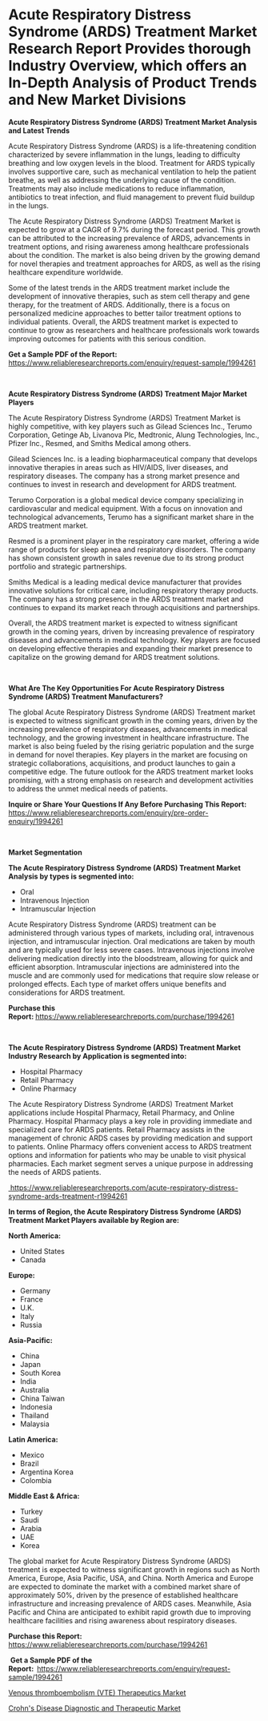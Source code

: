 <p><h1>Acute Respiratory Distress Syndrome (ARDS) Treatment Market Research Report Provides thorough Industry Overview, which offers an In-Depth Analysis of Product Trends and New Market Divisions</h1></p><p><strong>Acute Respiratory Distress Syndrome (ARDS) Treatment Market Analysis and Latest Trends</strong></p>
<p><p>Acute Respiratory Distress Syndrome (ARDS) is a life-threatening condition characterized by severe inflammation in the lungs, leading to difficulty breathing and low oxygen levels in the blood. Treatment for ARDS typically involves supportive care, such as mechanical ventilation to help the patient breathe, as well as addressing the underlying cause of the condition. Treatments may also include medications to reduce inflammation, antibiotics to treat infection, and fluid management to prevent fluid buildup in the lungs.</p><p>The Acute Respiratory Distress Syndrome (ARDS) Treatment Market is expected to grow at a CAGR of 9.7% during the forecast period. This growth can be attributed to the increasing prevalence of ARDS, advancements in treatment options, and rising awareness among healthcare professionals about the condition. The market is also being driven by the growing demand for novel therapies and treatment approaches for ARDS, as well as the rising healthcare expenditure worldwide.</p><p>Some of the latest trends in the ARDS treatment market include the development of innovative therapies, such as stem cell therapy and gene therapy, for the treatment of ARDS. Additionally, there is a focus on personalized medicine approaches to better tailor treatment options to individual patients. Overall, the ARDS treatment market is expected to continue to grow as researchers and healthcare professionals work towards improving outcomes for patients with this serious condition.</p></p>
<p><strong>Get a Sample PDF of the Report:&nbsp;</strong> <a href="https://www.reliableresearchreports.com/enquiry/request-sample/1994261">https://www.reliableresearchreports.com/enquiry/request-sample/1994261</a></p>
<p>&nbsp;</p>
<p><strong>Acute Respiratory Distress Syndrome (ARDS) Treatment Major Market Players</strong></p>
<p><p>The Acute Respiratory Distress Syndrome (ARDS) Treatment Market is highly competitive, with key players such as Gilead Sciences Inc., Terumo Corporation, Getinge Ab, Livanova Plc, Medtronic, Alung Technologies, Inc., Pfizer Inc., Resmed, and Smiths Medical among others.</p><p>Gilead Sciences Inc. is a leading biopharmaceutical company that develops innovative therapies in areas such as HIV/AIDS, liver diseases, and respiratory diseases. The company has a strong market presence and continues to invest in research and development for ARDS treatment.</p><p>Terumo Corporation is a global medical device company specializing in cardiovascular and medical equipment. With a focus on innovation and technological advancements, Terumo has a significant market share in the ARDS treatment market.</p><p>Resmed is a prominent player in the respiratory care market, offering a wide range of products for sleep apnea and respiratory disorders. The company has shown consistent growth in sales revenue due to its strong product portfolio and strategic partnerships.</p><p>Smiths Medical is a leading medical device manufacturer that provides innovative solutions for critical care, including respiratory therapy products. The company has a strong presence in the ARDS treatment market and continues to expand its market reach through acquisitions and partnerships.</p><p>Overall, the ARDS treatment market is expected to witness significant growth in the coming years, driven by increasing prevalence of respiratory diseases and advancements in medical technology. Key players are focused on developing effective therapies and expanding their market presence to capitalize on the growing demand for ARDS treatment solutions.</p></p>
<p>&nbsp;</p>
<p><strong>What Are The Key Opportunities For Acute Respiratory Distress Syndrome (ARDS) Treatment Manufacturers?</strong></p>
<p><p>The global Acute Respiratory Distress Syndrome (ARDS) Treatment market is expected to witness significant growth in the coming years, driven by the increasing prevalence of respiratory diseases, advancements in medical technology, and the growing investment in healthcare infrastructure. The market is also being fueled by the rising geriatric population and the surge in demand for novel therapies. Key players in the market are focusing on strategic collaborations, acquisitions, and product launches to gain a competitive edge. The future outlook for the ARDS treatment market looks promising, with a strong emphasis on research and development activities to address the unmet medical needs of patients.</p></p>
<p><strong>Inquire or Share Your Questions If Any Before Purchasing This Report:</strong> <a href="https://www.reliableresearchreports.com/enquiry/pre-order-enquiry/1994261">https://www.reliableresearchreports.com/enquiry/pre-order-enquiry/1994261</a></p>
<p>&nbsp;</p>
<p><strong>Market Segmentation</strong></p>
<p><strong>The Acute Respiratory Distress Syndrome (ARDS) Treatment Market Analysis by types is segmented into:</strong></p>
<p><ul><li>Oral</li><li>Intravenous Injection</li><li>Intramuscular Injection</li></ul></p>
<p><p>Acute Respiratory Distress Syndrome (ARDS) treatment can be administered through various types of markets, including oral, intravenous injection, and intramuscular injection. Oral medications are taken by mouth and are typically used for less severe cases. Intravenous injections involve delivering medication directly into the bloodstream, allowing for quick and efficient absorption. Intramuscular injections are administered into the muscle and are commonly used for medications that require slow release or prolonged effects. Each type of market offers unique benefits and considerations for ARDS treatment.</p></p>
<p><strong>Purchase this Report:&nbsp;</strong><a href="https://www.reliableresearchreports.com/purchase/1994261">https://www.reliableresearchreports.com/purchase/1994261</a></p>
<p>&nbsp;</p>
<p><strong>The Acute Respiratory Distress Syndrome (ARDS) Treatment Market Industry Research by Application is segmented into:</strong></p>
<p><ul><li>Hospital Pharmacy</li><li>Retail Pharmacy</li><li>Online Pharmacy</li></ul></p>
<p><p>The Acute Respiratory Distress Syndrome (ARDS) Treatment Market applications include Hospital Pharmacy, Retail Pharmacy, and Online Pharmacy. Hospital Pharmacy plays a key role in providing immediate and specialized care for ARDS patients. Retail Pharmacy assists in the management of chronic ARDS cases by providing medication and support to patients. Online Pharmacy offers convenient access to ARDS treatment options and information for patients who may be unable to visit physical pharmacies. Each market segment serves a unique purpose in addressing the needs of ARDS patients.</p></p>
<p><a href="https://www.reliableresearchreports.com/acute-respiratory-distress-syndrome-ards-treatment-r1994261">&nbsp;https://www.reliableresearchreports.com/acute-respiratory-distress-syndrome-ards-treatment-r1994261</a></p>
<p><strong>In terms of Region, the Acute Respiratory Distress Syndrome (ARDS) Treatment Market Players available by Region are:</strong></p>
<p>
    <p> <strong> North America: </strong>
        <ul>
            <li>United States</li>
            <li>Canada</li>
        </ul>
        </p> 
    <p> <strong> Europe: </strong>
        <ul>
            <li>Germany</li>
            <li>France</li>
            <li>U.K.</li>
            <li>Italy</li>
            <li>Russia</li>
        </ul>
        </p> 
    <p> <strong> Asia-Pacific: </strong>
        <ul>
            <li>China</li>
            <li>Japan</li>
            <li>South Korea</li>
            <li>India</li>
            <li>Australia</li>
            <li>China Taiwan</li>
            <li>Indonesia</li>
            <li>Thailand</li>
            <li>Malaysia</li>
        </ul>
        </p> 
    <p> <strong> Latin America: </strong>
        <ul>
            <li>Mexico</li>
            <li>Brazil</li>
            <li>Argentina Korea</li>
            <li>Colombia</li>
        </ul>
        </p> 
    <p> <strong> Middle East & Africa: </strong>
        <ul>
            <li>Turkey</li>
            <li>Saudi</li>
            <li>Arabia</li>
            <li>UAE</li>
            <li>Korea</li>
        </ul>
    </p>
    </p>
<p><p>The global market for Acute Respiratory Distress Syndrome (ARDS) treatment is expected to witness significant growth in regions such as North America, Europe, Asia Pacific, USA, and China. North America and Europe are expected to dominate the market with a combined market share of approximately 50%, driven by the presence of established healthcare infrastructure and increasing prevalence of ARDS cases. Meanwhile, Asia Pacific and China are anticipated to exhibit rapid growth due to improving healthcare facilities and rising awareness about respiratory diseases.</p></p>
<p><strong>Purchase this Report: </strong><a href="https://www.reliableresearchreports.com/purchase/1994261">https://www.reliableresearchreports.com/purchase/1994261</a></p>
<p>&nbsp;<strong>Get a Sample PDF of the Report:&nbsp;&nbsp;</strong><a href="https://www.reliableresearchreports.com/enquiry/request-sample/1994261">https://www.reliableresearchreports.com/enquiry/request-sample/1994261</a></p>
<p><strong></strong></p>
<p><p><a href="https://github.com/okotobwrhuteie/Market-Research-Report-List-2/blob/main/venous-thromboembolism-vte-therapeutics-market.md">Venous thromboembolism (VTE) Therapeutics Market</a></p><p><a href="https://github.com/LeilaniWyman2021/Market-Research-Report-List-1/blob/main/crohns-disease-diagnostic-and-therapeutic-market.md">Crohn's Disease Diagnostic and Therapeutic Market</a></p></p>